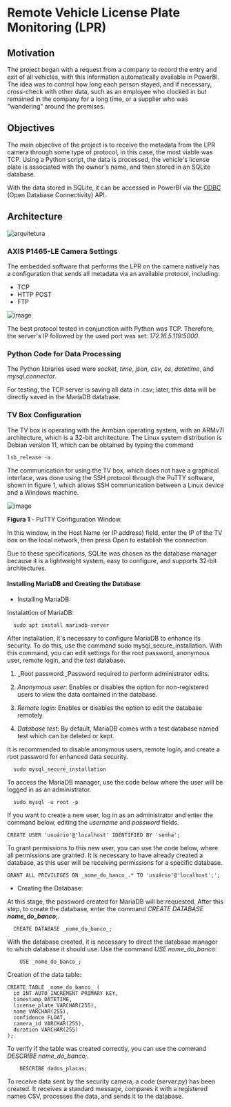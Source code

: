 # Remote Vehicle License Plate Monitoring (LPR)

## Motivation
The project began with a request from a company to record the entry and exit of all vehicles, with this information automatically available in PowerBI. The idea was to control how long each person stayed, and if necessary, cross-check with other data, such as an employee who clocked in but remained in the company for a long time, or a supplier who was "wandering" around the premises.

## Objectives
The main objective of the project is to receive the metadata from the LPR camera through some type of protocol, in this case, the most viable was TCP. Using a Python script, the data is processed, the vehicle's license plate is associated with the owner's name, and then stored in an SQLite database.

With the data stored in SQLite, it can be accessed in PowerBI via the [ODBC](https://en.wikipedia.org/wiki/Open_Database_Connectivity) (Open Database Connectivity) API.

## Architecture

![arquitetura](https://github.com/johnbarbosas/LPR_Monitoring_System/assets/89945583/e0243717-969d-4126-8f1f-a15a17836805)


### AXIS P1465-LE Camera Settings
The embedded software that performs the LPR on the camera natively has a configuration that sends all metadata via an available protocol, including:
- TCP
- HTTP POST
- FTP

![image](https://github.com/johnbarbosas/LPR/assets/89945583/5a0809d6-2d7b-4578-b97f-b8166bdb56b4)

The best protocol tested in conjunction with Python was TCP. Therefore, the server's IP followed by the used port was set: *172.16.5.119:5000*.

### Python Code for Data Processing
The Python libraries used were *socket*, *time*, *json*, *csv*, *os*, *datetime*, and *mysql.connector*.

For testing, the TCP server is saving all data in .csv; later, this data will be directly saved in the MariaDB database.

### TV Box Configuration
The TV box is operating with the Armbian operating system, with an ARMv7l architecture, which is a 32-bit architecture. The Linux system distribution is Debian version 11, which can be obtained by typing the command
```
lsb_release -a.
```

The communication for using the TV box, which does not have a graphical interface, was done using the SSH protocol through the PuTTY software, shown in figure 1, which allows SSH communication between a Linux device and a Windows machine.


![image](https://github.com/johnbarbosas/LPR/assets/115493461/76bdb8a6-e793-4fc0-b32e-b43768e29498)

**Figura 1** - PuTTY Configuration Window.

In this window, in the Host Name (or IP address) field, enter the IP of the TV box on the local network, then press Open to establish the connection.

Due to these specifications, SQLite was chosen as the database manager because it is a lightweight system, easy to configure, and supports 32-bit architectures.

#### Installing MariaDB and Creating the Database
- Installing MariaDB:
  
Instalattion of MariaDB:
  ```
    sudo apt install mariadb-server
```
After installation, it's necessary to configure MariaDB to enhance its security. To do this, use the command sudo mysql_secure_installation. With this command, you can edit settings for the root password, anonymous user, remote login, and the _test_ database.
  
1. _Root password:_Password required to perform administrator edits.

2. _Anonymous user:_ Enables or disables the option for non-registered users to view the data contained in the database.

3. _Remote login:_ Enables or disables the option to edit the database remotely.

4. _Database test:_ By default, MariaDB comes with a test database named test which can be deleted or kept.


It is recommended to disable anonymous users, remote login, and create a root password for enhanced data security. 

  ```
    sudo mysql_secure_installation
  ```

To access the MariaDB manager, use the code below where the user will be logged in as an administrator.
  ```
    sudo mysql -u root -p
  ```
If you want to create a new user, log in as an administrator and enter the command below, editing the _username_ and _password_ fields.

```
CREATE USER 'usuário'@'localhost' IDENTIFIED BY 'senha';
```
To grant permissions to this new user, you can use the code below, where all permissions are granted. It is necessary to have already created a database, as this user will be receiving permissions for a specific database.

```
GRANT ALL PRIVILEGES ON _nome_do_banco_.* TO 'usuário'@'localhost';';
```
- Creating the Database:

At this stage, the password created for MariaDB will be requested. After this step, to create the database, enter the command _CREATE DATABASE **nome_do_banco**;_.
  
  ```
    CREATE DATABASE _nome_do_banco_;
  ```

  
With the database created, it is necessary to direct the database manager to which database it should use. Use the command _USE *nome_do_banco*_:
  
```
    USE _nome_do_banco_;
```

Creation of the data table:
  ```
  CREATE TABLE _nome_do_banco_ (
    id INT AUTO_INCREMENT PRIMARY KEY,
    timestamp DATETIME,
    license_plate VARCHAR(255),
    name VARCHAR(255),
    confidence FLOAT,
    camera_id VARCHAR(255),
    duration VARCHAR(255)
);
```
To verify if the table was created correctly, you can use the command _DESCRIBE *nome_do_banco*;_.

```
    DESCRIBE dados_placas;
```
To receive data sent by the security camera, a code (_server.py_) has been created. It receives a standard message, compares it with a registered names CSV, processes the data, and sends it to the database.

